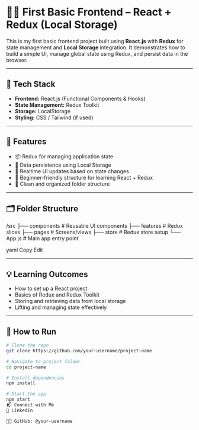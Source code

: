 # 🧑‍💻 First Basic Frontend – React + Redux (Local Storage)

This is my first basic frontend project built using **React.js** with **Redux** for state management and **Local Storage** integration. It demonstrates how to build a simple UI, manage global state using Redux, and persist data in the browser.

---

## 🚀 Tech Stack

- **Frontend:** React.js (Functional Components & Hooks)
- **State Management:** Redux Toolkit
- **Storage:** LocalStorage
- **Styling:** CSS / Tailwind (if used)

---

## 📌 Features

- 📦 Redux for managing application state
- 💾 Data persistence using Local Storage
- 🔄 Realtime UI updates based on state changes
- 🧠 Beginner-friendly structure for learning React + Redux
- 📁 Clean and organized folder structure

---

## 🗂️ Folder Structure

/src
├── components # Reusable UI components
├── features # Redux slices
├── pages # Screens/views
├── store # Redux store setup
└── App.js # Main app entry point

yaml
Copy
Edit

---

## 💡 Learning Outcomes

- How to set up a React project
- Basics of Redux and Redux Toolkit
- Storing and retrieving data from local storage
- Lifting and managing state effectively

---

## 🧪 How to Run

```bash
# Clone the repo
git clone https://github.com/your-username/project-name

# Navigate to project folder
cd project-name

# Install dependencies
npm install

# Start the app
npm start
📬 Connect with Me
🔗 LinkedIn

🧑‍💻 GitHub: @your-username
